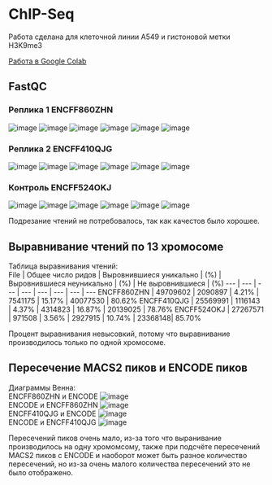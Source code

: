 # ChIP-Seq    
Работа сделана для клеточной линии A549 и гистоновой метки H3K9me3  
    
[Работа в Google Colab](https://colab.research.google.com/drive/1Qx5wpjsFQng5nsC2iQZvXUyzIVSnmVcf?usp=sharing)

## FastQC
    
### Реплика 1 ENCFF860ZHN
![image](data/ZHN_1.png)
![image](data/ZHN_2.png)
![image](data/ZHN_3.png)
![image](data/ZHN_4.png)
![image](data/ZHN_5.png)
![image](data/ZHN_6.png)
### Реплика 2 ENCFF410QJG
![image](data/QJG_1.png)
![image](data/QJG_2.png)
![image](data/QJG_3.png)
![image](data/QJG_4.png)
![image](data/QJG_5.png)
![image](data/QJG_6.png)
### Контроль ENCFF524OKJ
![image](data/OKJ_1.png)
![image](data/OKJ_2.png)
![image](data/OKJ_3.png)
![image](data/OKJ_4.png)
![image](data/OKJ_5.png)
![image](data/OKJ_6.png)    
    
Подрезание чтений не потребовалось, так как качестов было хорошее.
## Выравнивание чтений по 13 хромосоме    
Таблица выравнивания чтений:    
File | Общее число ридов | Выровнившиеся уникально | (%) | Выровнившиеся неуникально | (%) | Не выровнившиеся | (%)
--- | --- | --- | --- | --- | --- | --- | ---
ENCFF860ZHN | 49709602 | 2090897 | 4.21% | 7541175 | 15.17% | 40077530 | 80.62%
ENCFF410QJG | 25569991 | 1116143 | 4.37% | 4314823 | 16.87% | 20139025 | 78.76%
ENCFF524OKJ | 27267571 | 971508 | 3.56% | 2927915 | 10.74% | 23368148| 85.70%

Процент выравнивания невысовкий, потому что выравнивание производилось только по одной хромосоме.

## Пересечение MACS2 пиков и ENCODE пиков
Диаграммы Венна:     
ENCFF860ZHN и ENCODE
![image](data/venn1.png)    
ENCODE и ENCFF860ZHN
![image](data/venn2.png)    
ENCFF410QJG и ENCODE
![image](data/venn3.png)     
ENCODE и ENCFF410QJG
![image](data/venn4.png)    
    
Пересечений пиков очень мало, из-за того что выранивание производилось на одну хромомсому, также при подсчёте пересечений MACS2 пиков с ENCODE и наоборот может быть разное количество пересечений, но из-за очень малого количества пересечений это не было отображено.
